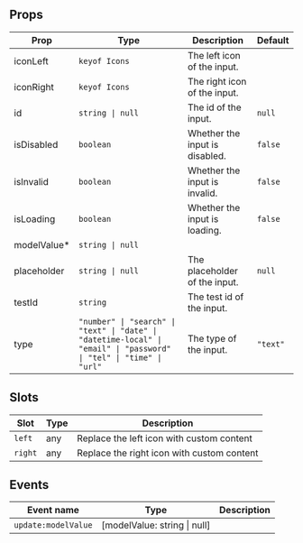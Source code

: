 <!-- This file is automatically generated, do not edit manually. -->

<script setup>
import AppInputPlayground from './AppInputPlayground.vue'
</script>

<AppInputPlayground />

## Props

| Prop | Type | Description | Default |
| ---- | ---- | ----------- | ------- |
| iconLeft | `keyof Icons` | The left icon of the input. |  |
| iconRight | `keyof Icons` | The right icon of the input. |  |
| id | `string \| null` | The id of the input. | `null` |
| isDisabled | `boolean` | Whether the input is disabled. | `false` |
| isInvalid | `boolean` | Whether the input is invalid. | `false` |
| isLoading | `boolean` | Whether the input is loading. | `false` |
| modelValue* | `string \| null` |  |  |
| placeholder | `string \| null` | The placeholder of the input. | `null` |
| testId | `string` | The test id of the input. |  |
| type | `"number" \| "search" \| "text" \| "date" \| "datetime-local" \| "email" \| "password" \| "tel" \| "time" \| "url"` | The type of the input. | `"text"` |


## Slots

| Slot | Type | Description |
| --------- | ---- | ----------- |
| `left` | any | Replace the left icon with custom content |
| `right` | any | Replace the right icon with custom content |


## Events

| Event name | Type | Description |
| ---------- | ---- | ----------- |
| `update:modelValue` | [modelValue: string \| null] |  |

